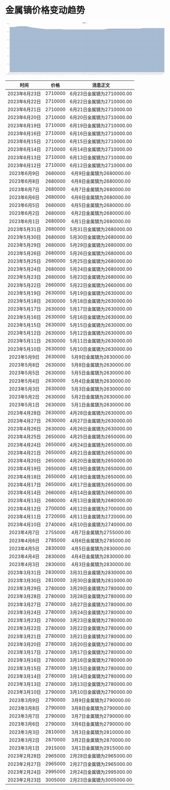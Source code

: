 # 金属镝价格变动趋势 



![dysprosiumMetal-金属镝](../../img/dysprosiumMetal.png)



| 时间 | 价格 | 消息正文 |
|:--:|:--:|:--:|
|2023年6月23日|2710000|6月23日金属镝为2710000.00|
|2023年6月22日|2710000|6月22日金属镝为2710000.00|
|2023年6月21日|2710000|6月21日金属镝为2710000.00|
|2023年6月20日|2710000|6月20日金属镝为2710000.00|
|2023年6月19日|2710000|6月19日金属镝为2710000.00|
|2023年6月16日|2710000|6月16日金属镝为2710000.00|
|2023年6月15日|2710000|6月15日金属镝为2710000.00|
|2023年6月14日|2710000|6月14日金属镝为2710000.00|
|2023年6月13日|2710000|6月13日金属镝为2710000.00|
|2023年6月12日|2710000|6月12日金属镝为2710000.00|
|2023年6月9日|2680000|6月9日金属镝为2680000.00|
|2023年6月8日|2680000|6月8日金属镝为2680000.00|
|2023年6月7日|2680000|6月7日金属镝为2680000.00|
|2023年6月6日|2680000|6月6日金属镝为2680000.00|
|2023年6月5日|2680000|6月5日金属镝为2680000.00|
|2023年6月2日|2680000|6月2日金属镝为2680000.00|
|2023年6月1日|2680000|6月1日金属镝为2680000.00|
|2023年5月31日|2680000|5月31日金属镝为2680000.00|
|2023年5月30日|2680000|5月30日金属镝为2680000.00|
|2023年5月29日|2680000|5月29日金属镝为2680000.00|
|2023年5月26日|2680000|5月26日金属镝为2680000.00|
|2023年5月25日|2680000|5月25日金属镝为2680000.00|
|2023年5月24日|2680000|5月24日金属镝为2680000.00|
|2023年5月23日|2680000|5月23日金属镝为2680000.00|
|2023年5月22日|2660000|5月22日金属镝为2660000.00|
|2023年5月19日|2630000|5月19日金属镝为2630000.00|
|2023年5月18日|2630000|5月18日金属镝为2630000.00|
|2023年5月17日|2630000|5月17日金属镝为2630000.00|
|2023年5月16日|2630000|5月16日金属镝为2630000.00|
|2023年5月15日|2630000|5月15日金属镝为2630000.00|
|2023年5月12日|2630000|5月12日金属镝为2630000.00|
|2023年5月11日|2630000|5月11日金属镝为2630000.00|
|2023年5月10日|2630000|5月10日金属镝为2630000.00|
|2023年5月9日|2630000|5月9日金属镝为2630000.00|
|2023年5月8日|2630000|5月8日金属镝为2630000.00|
|2023年5月5日|2630000|5月5日金属镝为2630000.00|
|2023年5月4日|2630000|5月4日金属镝为2630000.00|
|2023年5月3日|2630000|5月3日金属镝为2630000.00|
|2023年5月2日|2630000|5月2日金属镝为2630000.00|
|2023年5月1日|2630000|5月1日金属镝为2630000.00|
|2023年4月28日|2630000|4月28日金属镝为2630000.00|
|2023年4月27日|2630000|4月27日金属镝为2630000.00|
|2023年4月26日|2630000|4月26日金属镝为2630000.00|
|2023年4月25日|2650000|4月25日金属镝为2650000.00|
|2023年4月24日|2650000|4月24日金属镝为2650000.00|
|2023年4月21日|2650000|4月21日金属镝为2650000.00|
|2023年4月20日|2650000|4月20日金属镝为2650000.00|
|2023年4月19日|2650000|4月19日金属镝为2650000.00|
|2023年4月18日|2650000|4月18日金属镝为2650000.00|
|2023年4月17日|2650000|4月17日金属镝为2650000.00|
|2023年4月14日|2660000|4月14日金属镝为2660000.00|
|2023年4月13日|2680000|4月13日金属镝为2680000.00|
|2023年4月12日|2700000|4月12日金属镝为2700000.00|
|2023年4月11日|2720000|4月11日金属镝为2720000.00|
|2023年4月10日|2740000|4月10日金属镝为2740000.00|
|2023年4月7日|2755000|4月7日金属镝为2755000.00|
|2023年4月6日|2785000|4月6日金属镝为2785000.00|
|2023年4月5日|2830000|4月5日金属镝为2830000.00|
|2023年4月4日|2830000|4月4日金属镝为2830000.00|
|2023年4月3日|2830000|4月3日金属镝为2830000.00|
|2023年3月31日|2830000|3月31日金属镝为2830000.00|
|2023年3月30日|2810000|3月30日金属镝为2810000.00|
|2023年3月29日|2780000|3月29日金属镝为2780000.00|
|2023年3月28日|2780000|3月28日金属镝为2780000.00|
|2023年3月27日|2780000|3月27日金属镝为2780000.00|
|2023年3月24日|2780000|3月24日金属镝为2780000.00|
|2023年3月23日|2780000|3月23日金属镝为2780000.00|
|2023年3月22日|2780000|3月22日金属镝为2780000.00|
|2023年3月21日|2780000|3月21日金属镝为2780000.00|
|2023年3月20日|2780000|3月20日金属镝为2780000.00|
|2023年3月17日|2780000|3月17日金属镝为2780000.00|
|2023年3月16日|2780000|3月16日金属镝为2780000.00|
|2023年3月15日|2780000|3月15日金属镝为2780000.00|
|2023年3月14日|2780000|3月14日金属镝为2780000.00|
|2023年3月13日|2780000|3月13日金属镝为2780000.00|
|2023年3月10日|2790000|3月10日金属镝为2790000.00|
|2023年3月9日|2790000|3月9日金属镝为2790000.00|
|2023年3月8日|2790000|3月8日金属镝为2790000.00|
|2023年3月7日|2790000|3月7日金属镝为2790000.00|
|2023年3月6日|2790000|3月6日金属镝为2790000.00|
|2023年3月3日|2810000|3月3日金属镝为2810000.00|
|2023年3月2日|2870000|3月2日金属镝为2870000.00|
|2023年3月1日|2915000|3月1日金属镝为2915000.00|
|2023年2月28日|2965000|2月28日金属镝为2965000.00|
|2023年2月27日|2965000|2月27日金属镝为2965000.00|
|2023年2月24日|2995000|2月24日金属镝为2995000.00|
|2023年2月23日|3005000|2月23日金属镝为3005000.00|